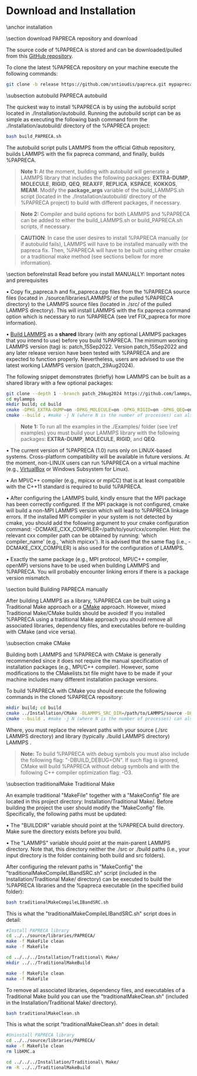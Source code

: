# Download and Installation

\anchor installation

\section download PAPRECA repository and download

The source code of %PAPRECA is stored and can be downloaded/pulled from this [GitHub repository](https://github.com/sntioudis/papreca).

To clone the latest %PAPRECA repository on your machine execute the following commands:

```bash
git clone -b release https://github.com/sntioudis/papreca.git mypapreca #Add the latest PAPRECA repository to a folder named mypapreca
```

\subsection autobuild PAPRECA autobuild

The quickest way to install %PAPRECA is by using the autobuild script located in ./Installation/autobuild. Running the autobuild script can be as simple as executing the following bash command form the ./Installation/autobuild/ directory of the %PAPRECA project:

```bash
bash build_PAPRECA.sh
```

The autobuild script pulls LAMMPS from the official Github repository, builds LAMMPS with the fix papreca command, and finally, builds %PAPRECA. 

> **Note 1:**
> At the moment, building with autobuild will generate a LAMMPS library that includes the following packages: **EXTRA-DUMP**, **MOLECULE**, **RIGID**, **QEQ**, **REAXFF**, **REPLICA**, **KSPACE**, **KOKKOS**, **MEAM**. Modify the **package_args** variable of the build_LAMMPS.sh script (located in the ./Installation/autobuild/ directory of the %PAPRECA project) to build with different packages, if necessary.

> **Note 2:**
> Compiler and build options for both LAMMPS and %PAPRECA can be added to either the build_LAMMPS.sh or build_PAPRECA.sh scripts, if necessary.

> **CAUTION**:
> In case the user desires to install %PAPRECA manually (or if autobuild fails), LAMMPS will have to be installed manually with the papreca fix. Then, %PAPRECA will have to be built using either cmake or a traditional make method (see sections bellow for more information).

\section beforeInstall Read before you install MANUALLY: Important notes and prerequisites

&bull; Copy fix_papreca.h and fix_papreca.cpp files from the %PAPRECA source files (located in ./source/libraries/LAMMPS/ of the pulled %PAPRECA directory) to the LAMMPS source files (located in ./src/ of the pulled LAMMPS directory).
This will install LAMMPS with the fix papreca command option which is necessary to run %PAPRECA (see \ref FIX_papreca for more information).

&bull; [Build LAMMPS](https://docs.lammps.org/Install.html) as a **shared** library (with any optional LAMMPS packages that you intend to use) before you build %PAPRECA. The minimum working LAMMPS version (tag) is: patch_15Sep2022. Version patch_15Sep2022 and any later release version have been tested with %PAPRECA and are expected to function properly. Nevertheless, users are advised to use the latest working LAMMPS version (patch_29Aug2024).

The following snippet demonstrates (briefly) how LAMMPS can be built as a shared library with a few optional packages:

```bash
git clone --depth 1 --branch patch_29Aug2024 https://github.com/lammps/lammps.git mylammps #clone LAMMPS with tag patch_17Apr2024 to a folder named mylammps
cd mylammps
mkdir build; cd build
cmake -DPKG_EXTRA-DUMP=on -DPKG_MOLECULE=on -DPKG_RIGID=on -DPKG_QEQ=on -DPKG_REAXFF=on -DBUILD_LIB=on -DBUILD_SHARED_LIBS=on ../cmake #Configure LAMMPS, build with some optional package, and enable lib building as well as shared libraries
cmake --build . #make -j N (where N is the number of processes) can also be used for multicore installation
```

> **Note 1:**
> To run all the examples in the ./Examples/ folder (see \ref examples) you must build your LAMMPS library with the following packages: **EXTRA-DUMP**, **MOLECULE**, **RIGID**, and **QEQ**.


&bull; The current version of %PAPRECA (1.0) runs only on LINUX-based systems. Cross-platform compatibility will be available in future versions. At the moment, non-LINUX users can run %PAPRECA on a virtual machine (e.g., [VirtualBox](https://www.virtualbox.org/) or Windows Subsystem for Linux).

&bull; An MPI/C++ compiler (e.g., mpicxx or mpiCC) that is at least compatible with the C++11 standard is required to build %PAPRECA.

&bull; After configuring the LAMMPS build, kindly ensure that the MPI package has been correctly configured. If the MPI package is not configured, cmake will build a non-MPI LAMMPS version which will lead to %PAPRECA linkage errors. If the installed MPI compiler in your system is not detected by cmake, you should add the following argument to your cmake configuration command: -DCMAKE_CXX_COMPILER=/path/to/your/cxx/compiler. Hint: the relevant cxx compiler path can be obtained by running: 'which compiler_name' (e.g., 'which mpicxx'). It is advised that the same flag (i.e., -DCMAKE_CXX_COMPILER) is also used for the configuration of LAMMPS.

&bull; Exactly the same package (e.g., MPI protocol, MPI/C++ compiler, openMP) versions have to be used when building LAMMPS and %PAPRECA. You will probably encounter linking errors if there is a package version mismatch.

\section build Building PAPRECA manually

After building LAMMPS as a library, %PAPRECA can be built using a Traditional Make approach or a [CMake](https://cmake.org/) approach. However, mixed Traditional Make/CMake builds should be avoided! If you installed %PAPRECA using a traditional Make approach you should remove all associated libraries, dependency files, and executables before re-building with CMake (and vice versa).


\subsection cmake CMake

Building both LAMMPS and %PAPRECA with CMake is generally recommended since it does not require the manual specification of installation packages (e.g., MPI/C++ compiler). However, some modifications
to the CMakelists.txt file might have to be made if your machine includes many different installation package versions.

To build %PAPRECA with CMake you should execute the following commands in the cloned %PAPRECA repository:

```bash
mkdir build; cd build
cmake ../Installation/CMake -DLAMMPS_SRC_DIR=/path/to/LAMMPS/source -DLAMMPS_LIB_DIR=/path/to/LAMMPS/library #Replace paths with YOUR source (./src LAMMPS directory) and library (typically ./build LAMMPS directory) paths.
cmake --build . #make -j N (where N is the number of processes) can also be used for multicore installation
```

Where, you must replace the relevant paths with your source (./src LAMMPS directory) and library (typically ./build LAMMPS directory) LAMMPS . 

> **Note:**
> To build %PAPRECA with debug symbols you must also include the following flag: "-DBUILD_DEBUG=ON". If such flag is ignored, CMake will build %PAPRECA without debug symbols and with the following C++ compiler optimization flag: -O3.

\subsection traditionalMake Traditional Make

An example traditional "MakeFile" together with a "MakeConfig" file are located in this project directory: Installation/Traditional Make/. Before building the project the user should modify the "MakeConfig" file.
Specifically, the following paths must be updated:

&bull; The "BUILDDIR" variable should point at the %PAPRECA build directory. Make sure the directory exists before you build.

&bull; The "LAMMPS" variable should point at the main-parent LAMMPS directory. Note that, this directory neither the ./src or ./build paths (i.e., your input directory is the folder containing both build and src folders).

After configuring the relevant paths in "MakeConfig" the "traditionalMakeCompileLIBandSRC.sh" script (included in the Installation/Traditional Make/ directory) can be executed to build the %PAPRECA libraries and the %papreca executable (in the specified build folder):

```bash
bash traditionalMakeCompileLIBandSRC.sh
```

This is what the "traditionalMakeCompileLIBandSRC.sh" script does in detail:

```bash
#Install PAPRECA library
cd ../../source/libraries/PAPRECA/
make -f MakeFile clean
make -f MakeFile

cd ../../../Installation/Traditional\ Make/
mkdir ../../TraditionalMakeBuild

make -f MakeFile clean
make -f MakeFile
```

To remove all associated libraries, dependency files, and executables of a Traditional Make build you can use the "traditionalMakeClean.sh" (included in the Installation/Traditional Make/ directory).

```bash
bash traditionalMakeClean.sh
```

This is what the script "traditionalMakeClean.sh" does in detail:

```bash
#Uninstall PAPRECA library
cd ../../source/libraries/PAPRECA/
make -f MakeFile clean
rm libKMC.a

cd ../../../Installation/Traditional\ Make/
rm -R ../../TraditionalMakeBuild
```
